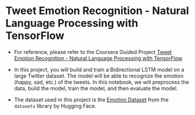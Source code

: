 # Tweet Emotion Recognition - Natural Language Processing with TensorFlow


 - For reference, please refer to the Coursera Guided Project [Tweet Emotion Recognition - Natural Language Processing with TensorFlow](https://www.coursera.org/projects/tweet-emotion-tensorflow)

 - In this project, you will build and train a Bidirectional LSTM model on a large Twitter dataset. The model will be able to recognize the emotion (happy, sad, etc.) of the tweets. In this notebook, we will preprocess the data, build the model, train the model, and then evaluate the model.

 - The dataset used in this project is the [Emotion Dataset](https://huggingface.co/datasets/dair-ai/emotion) from the `datasets` library by Hugging Face. 